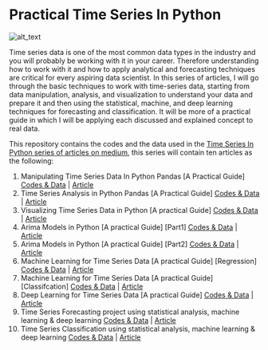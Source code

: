 # Practical Time Series In Python #

![alt_text](https://github.com/youssefHosni/Time-Series-With-Python/blob/main/Time-Series-Analysis.jpg)

Time series data is one of the most common data types in the industry and you will probably be working with it in your career. Therefore understanding how to work with it and how to apply analytical and forecasting techniques are critical for every aspiring data scientist. In this series of articles, I will go through the basic techniques to work with time-series data, starting from data manipulation, analysis, and visualization to understand your data and prepare it and then using the statistical, machine, and deep learning techniques for forecasting and classification. It will be more of a practical guide in which I will be applying each discussed and explained concept to real data.


This repository contains the codes and the data used in the [Time Series In Python series of articles on medium](https://medium.com/@youssefraafat57/list/time-series-in-python-a152db6b5b2c), this series will contain ten articles as the following:

1. Manipulating Time Series Data In Python Pandas [A Practical Guide] [Codes & Data](https://github.com/youssefHosni/Time-Series-With-Python/tree/main/Time%20Series%20Manipulation) | [Article](https://pub.towardsai.net/manipulating-time-series-data-in-python-49aed42685a0)
2. Time Series Analysis in Python Pandas [A Practical Guide] [Codes & Data](https://github.com/youssefHosni/Time-Series-With-Python/tree/main/Time%20Series%20Analysis) | [Article](https://pub.towardsai.net/time-series-data-analysis-in-python-1492ee4ca974)
3. Visualizing Time Series Data in Python [A practical Guide] [Codes & Data](https://github.com/youssefHosni/Time-Series-With-Python/tree/main/Time%20Series%20Data%20Visualization) | [Article](https://pub.towardsai.net/time-series-data-visualization-in-python-2b1959726312)
4. Arima Models in Python [A practical Guide] [Part1] [Codes & Data](https://pub.towardsai.net/time-series-forecasting-with-arima-models-in-python-part-1-c2940a7dbc48) | [Article](https://pub.towardsai.net/time-series-forecasting-with-arima-models-in-python-part-1-c2940a7dbc48)
5. Arima Models in Python [A practical Guide] [Part2] [Codes & Data](https://pub.towardsai.net/time-series-forecasting-with-arima-models-in-python-part-1-c2940a7dbc48) | [Article](https://pub.towardsai.net/time-series-forecasting-with-arima-models-in-python-part-2-91a30d10efb0)
6. Machine Learning for Time Series Data [A practical Guide] [Regression] [Codes & Data](https://github.com/youssefHosni/Time-Series-With-Python/tree/main/Machine%20Learning%20For%20Time%20Series) | [Article](https://pub.towardsai.net/machine-learning-for-time-series-data-in-python-regression-5e19fa2e7471)
7. Machine Learning for Time Series Data [A practical Guide] [Classifcation] [Codes & Data]() | [Article]()
8. Deep Learning for Time Series Data [A practical Guide] [Codes & Data]() | [Article]()
9. Time Series Forecasting project using statistical analysis, machine learning & deep learning [Codes & Data]() | [Article]()
10. Time Series Classification using statistical analysis, machine learning & deep learning [Codes & Data]() | [Article]()
